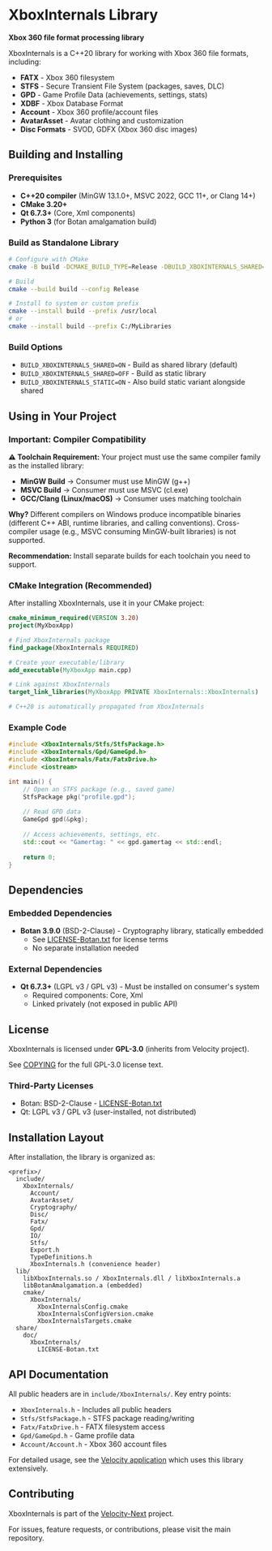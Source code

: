 # XboxInternals Library

**Xbox 360 file format processing library**

XboxInternals is a C++20 library for working with Xbox 360 file formats, including:

- **FATX** - Xbox 360 filesystem
- **STFS** - Secure Transient File System (packages, saves, DLC)
- **GPD** - Game Profile Data (achievements, settings, stats)
- **XDBF** - Xbox Database Format
- **Account** - Xbox 360 profile/account files
- **AvatarAsset** - Avatar clothing and customization
- **Disc Formats** - SVOD, GDFX (Xbox 360 disc images)

## Building and Installing

### Prerequisites

- **C++20 compiler** (MinGW 13.1.0+, MSVC 2022, GCC 11+, or Clang 14+)
- **CMake 3.20+**
- **Qt 6.7.3+** (Core, Xml components)
- **Python 3** (for Botan amalgamation build)

### Build as Standalone Library

```bash
# Configure with CMake
cmake -B build -DCMAKE_BUILD_TYPE=Release -DBUILD_XBOXINTERNALS_SHARED=ON

# Build
cmake --build build --config Release

# Install to system or custom prefix
cmake --install build --prefix /usr/local
# or
cmake --install build --prefix C:/MyLibraries
```

### Build Options

- `BUILD_XBOXINTERNALS_SHARED=ON` - Build as shared library (default)
- `BUILD_XBOXINTERNALS_SHARED=OFF` - Build as static library
- `BUILD_XBOXINTERNALS_STATIC=ON` - Also build static variant alongside shared

## Using in Your Project

### Important: Compiler Compatibility

**⚠️ Toolchain Requirement:** Your project must use the same compiler family as the installed library:

- **MinGW Build** → Consumer must use MinGW (g++)
- **MSVC Build** → Consumer must use MSVC (cl.exe)
- **GCC/Clang (Linux/macOS)** → Consumer uses matching toolchain

**Why?** Different compilers on Windows produce incompatible binaries (different C++ ABI, runtime libraries, and calling conventions). Cross-compiler usage (e.g., MSVC consuming MinGW-built libraries) is not supported.

**Recommendation:** Install separate builds for each toolchain you need to support.

### CMake Integration (Recommended)

After installing XboxInternals, use it in your CMake project:

```cmake
cmake_minimum_required(VERSION 3.20)
project(MyXboxApp)

# Find XboxInternals package
find_package(XboxInternals REQUIRED)

# Create your executable/library
add_executable(MyXboxApp main.cpp)

# Link against XboxInternals
target_link_libraries(MyXboxApp PRIVATE XboxInternals::XboxInternals)

# C++20 is automatically propagated from XboxInternals
```

### Example Code

```cpp
#include <XboxInternals/Stfs/StfsPackage.h>
#include <XboxInternals/Gpd/GameGpd.h>
#include <XboxInternals/Fatx/FatxDrive.h>
#include <iostream>

int main() {
    // Open an STFS package (e.g., saved game)
    StfsPackage pkg("profile.gpd");
    
    // Read GPD data
    GameGpd gpd(&pkg);
    
    // Access achievements, settings, etc.
    std::cout << "Gamertag: " << gpd.gamertag << std::endl;
    
    return 0;
}
```

## Dependencies

### Embedded Dependencies

- **Botan 3.9.0** (BSD-2-Clause) - Cryptography library, statically embedded
  - See [LICENSE-Botan.txt](../LICENSE-Botan.txt) for license terms
  - No separate installation needed

### External Dependencies

- **Qt 6.7.3+** (LGPL v3 / GPL v3) - Must be installed on consumer's system
  - Required components: Core, Xml
  - Linked privately (not exposed in public API)

## License

XboxInternals is licensed under **GPL-3.0** (inherits from Velocity project).

See [COPYING](../COPYING) for the full GPL-3.0 license text.

### Third-Party Licenses

- Botan: BSD-2-Clause - [LICENSE-Botan.txt](../LICENSE-Botan.txt)
- Qt: LGPL v3 / GPL v3 (user-installed, not distributed)

## Installation Layout

After installation, the library is organized as:

```
<prefix>/
  include/
    XboxInternals/
      Account/
      AvatarAsset/
      Cryptography/
      Disc/
      Fatx/
      Gpd/
      IO/
      Stfs/
      Export.h
      TypeDefinitions.h
      XboxInternals.h (convenience header)
  lib/
    libXboxInternals.so / XboxInternals.dll / libXboxInternals.a
    libBotanAmalgamation.a (embedded)
    cmake/
      XboxInternals/
        XboxInternalsConfig.cmake
        XboxInternalsConfigVersion.cmake
        XboxInternalsTargets.cmake
  share/
    doc/
      XboxInternals/
        LICENSE-Botan.txt
```

## API Documentation

All public headers are in `include/XboxInternals/`. Key entry points:

- `XboxInternals.h` - Includes all public headers
- `Stfs/StfsPackage.h` - STFS package reading/writing
- `Fatx/FatxDrive.h` - FATX filesystem access
- `Gpd/GameGpd.h` - Game profile data
- `Account/Account.h` - Xbox 360 account files

For detailed usage, see the [Velocity application](../Velocity/) which uses this library extensively.

## Contributing

XboxInternals is part of the [Velocity-Next](https://github.com/Pandoriaantje/Velocity-Next) project.

For issues, feature requests, or contributions, please visit the main repository.
